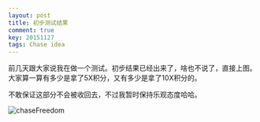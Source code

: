 ```yaml
---
layout: post
title: 初步测试结果
comment: true
key: 20151127
tags: Chase idea
---
```


前几天跟大家说我在做一个测试。初步结果已经出来了，啥也不说了，直接上图。大家算一算有多少是拿了5X积分，又有多少是拿了10X积分的。

不敢保证这部分不会被收回去，不过我暂时保持乐观态度哈哈。


![chaseFreedom](https://willguxy.files.wordpress.com/2015/11/chasefreedom.png)
